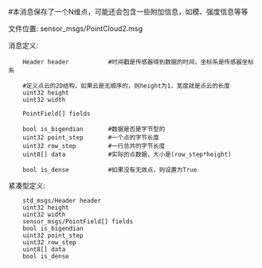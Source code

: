 #本消息保存了一个N维点，可能还会包含一些附加信息，如模、强度信息等等

文件位置: sensor_msgs/PointCloud2.msg

消息定义:

		Header header			#时间戳是传感器得到数据的时间，坐标系是传感器坐标系
		
		#定义点云的2D结构，如果云是无顺序的，则height为1，宽度就是点云的长度
		uint32 height			
		uint32 width

		PointField[] fields

		bool is_bigendian		#数据是否是字节型的
		uint32 point_step		#一个点的字节长度
		uint32 row_step			#一行总共的字节长度
		uint8[] data			#实际的点数据，大小是(row_step*height)

		bool is_dense			#如果没有无效点，则设置为True

紧凑型定义:

		std_msgs/Header header
		uint32 height
		uint32 width
		sensor_msgs/PointField[] fields
		bool is_bigendian
		uint32 point_step
		uint32 row_step
		uint8[] data
		bool is_dense
